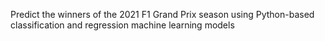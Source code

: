 Predict the winners of the 2021 F1 Grand Prix season using Python-based classification and regression machine learning models
